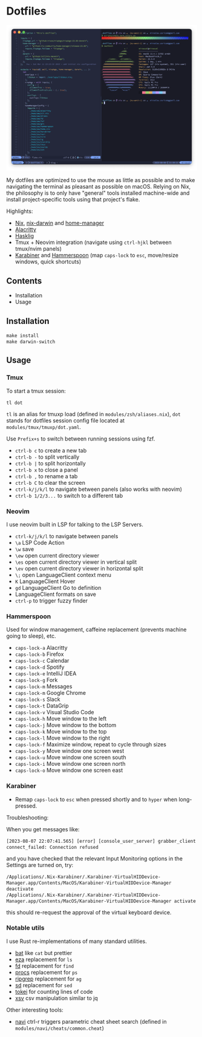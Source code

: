 # Dotfiles

![A screenshort of the setup](screenshot.png)

My dotfiles are optimized to use the mouse as little as possible and to make navigating the terminal as pleasant as possible on macOS. Relying on Nix, the philosophy is to only have "general" tools installed machine-wide and install project-specific tools using that project's flake.

Highlights:

* [Nix](https://nixos.org/), [nix-darwin](https://github.com/LnL7/nix-darwin) and [home-manager](https://github.com/nix-community/home-manager)
* [Alacritty](https://github.com/jwilm/alacritty)
* [Hasklig](https://github.com/ryanoasis/nerd-fonts/tree/master/patched-fonts/Hasklig)
* Tmux + Neovim integration (navigate using `ctrl-hjkl` between tmux/nvim panels)
* [Karabiner](https://pqrs.org/osx/karabiner/) and [Hammerspoon](https://www.hammerspoon.org/) (map `caps-lock` to `esc`, move/resize windows, quick shortcuts)

## Contents

* Installation
* Usage

## Installation

```shell
make install
make darwin-switch
```

## Usage

### Tmux

To start a tmux session:

```shell
tl dot
```

`tl` is an alias for tmuxp load (defined in `modules/zsh/aliases.nix`), `dot` stands for dotfiles session config file located at `modules/tmux/tmuxp/dot.yaml`.

Use `Prefix+s` to switch between running sessions using fzf.

- `ctrl-b c` to create a new tab
- `ctrl-b -` to split vertically
- `ctrl-b |` to split horizontally
- `ctrl-b x` to close a panel
- `ctrl-b ,` to rename a tab
- `ctrl-b C` to clear the screen
- `ctrl-k/j/k/l` to navigate between panels (also works with neovim)
- `ctrl-b 1/2/3...` to switch to a different tab

### Neovim

I use neovim built in LSP for talking to the LSP Servers.

- `ctrl-k/j/k/l` to navigate between panels
- `\a` LSP Code Action
- `\w` save
- `\ew` open current directory viewer
- `\es` open current directory viewer in vertical split
- `\ev` open current directory viewer in horizontal split
- `\;` open LanguageClient context menu
- `K` LanguageClient Hover
- `gd` LanguageClient Go to definition
- LanguageClient formats on save
- `ctrl-p` to trigger fuzzy finder

### Hammerspoon

Used for window management, caffeine replacement (prevents machine going to sleep), etc.

- `caps-lock-a` Alacritty
- `caps-lock-b` Firefox
- `caps-lock-c` Calendar
- `caps-lock-d` Spotify
- `caps-lock-e` IntelliJ IDEA
- `caps-lock-g` Fork
- `caps-lock-m` Messages
- `caps-lock-m` Google Chrome
- `caps-lock-s` Slack
- `caps-lock-t` DataGrip
- `caps-lock-v` Visual Studio Code
- `caps-lock-h` Move window to the left
- `caps-lock-j` Move window to the bottom
- `caps-lock-k` Move window to the top
- `caps-lock-l` Move window to the right
- `caps-lock-f` Maximize window, repeat to cycle through sizes
- `caps-lock-y` Move window one screen west
- `caps-lock-u` Move window one screen south
- `caps-lock-i` Move window one screen north
- `caps-lock-o` Move window one screen east

### Karabiner

- Remap `caps-lock` to `esc` when pressed shortly and to `hyper` when long-pressed.

Troubleshooting:

When  you get messages like:

```text
[2023-08-07 22:07:41.565] [error] [console_user_server] grabber_client connect_failed: Connection refused
```

and you have checked that the relevant Input Monitoring options in the Settings are turned on, try: 
```shell
/Applications/.Nix-Karabiner/.Karabiner-VirtualHIDDevice-Manager.app/Contents/MacOS/Karabiner-VirtualHIDDevice-Manager deactivate
/Applications/.Nix-Karabiner/.Karabiner-VirtualHIDDevice-Manager.app/Contents/MacOS/Karabiner-VirtualHIDDevice-Manager activate
```

this should re-request the approval of the virtual keyboard device.

### Notable utils

I use Rust re-implementations of many standard utilities.

- [bat](https://github.com/sharkdp/bat) like `cat` but prettier
- [eza](https://github.com/eza-community/eza) replacement for `ls`
- [fd](https://github.com/sharkdp/fd) replacement for `find`
- [procs](https://github.com/dalance/procs) replacement for `ps`
- [ripgrep](https://github.com/BurntSushi/ripgrep) replacement for `ag`
- [sd](https://github.com/chmln/sd) replacement for `sed`
- [tokei](https://github.com/XAMPPRocky/tokei) for counting lines of code
- [xsv](https://github.com/BurntSushi/xsv) csv manipulation similar to jq

Other interesting tools:

- [navi](https://github.com/denisidoro/navi) ctrl-r triggers parametric cheat sheet search (defined in `modules/navi/cheats/common.cheat`)
